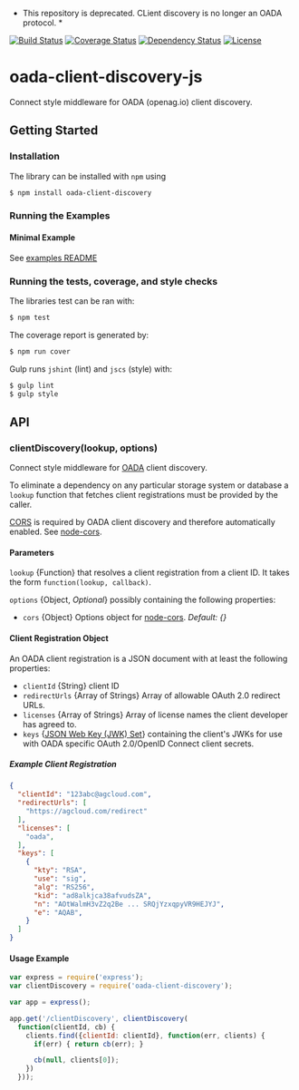 * This repository is deprecated. CLient discovery is no longer an OADA protocol. *

[![Build Status](https://travis-ci.org/OADA/oada-client-discovery-js.svg)](https://travis-ci.org/OADA/oada-client-discovery-js)
[![Coverage Status](https://coveralls.io/repos/OADA/oada-client-discovery-js/badge.png?branch=master)](https://coveralls.io/r/OADA/oada-client-discovery-js?branch=master)
[![Dependency Status](https://david-dm.org/oada/oada-client-discovery-js.svg)](https://david-dm.org/oada/oada-client-discovery-js)
[![License](http://img.shields.io/:license-Apache%202.0-green.svg)](http://www.apache.org/licenses/LICENSE-2.0.html)

# oada-client-discovery-js
Connect style middleware for OADA (openag.io) client discovery.

## Getting Started

### Installation ###
The library can be installed with `npm` using
```sh
$ npm install oada-client-discovery
```

### Running the Examples ###

#### Minimal Example ##

See [examples README](examples/README.md)

### Running the tests, coverage, and style checks ###
The libraries test can be ran with:
```sh
$ npm test
```

The coverage report is generated by:
```sh
$ npm run cover
```

Gulp runs `jshint` (lint) and `jscs` (style) with:
```sh
$ gulp lint
$ gulp style
```

## API

### clientDiscovery(lookup, options) ###
Connect style middleware for [OADA][oada-docs] client discovery.

To eliminate a dependency on any particular storage system or database a
`lookup` function that fetches client registrations must be provided by the
caller.

[CORS][cors] is required by OADA client discovery and therefore automatically
enabled. See [node-cors][node-cors].

#### Parameters ####
`lookup` {Function} that resolves a client registration from a client ID. It
takes the form `function(lookup, callback)`.

`options` {Object, *Optional*} possibly containing the following properties:

* `cors` {Object} Options object for [node-cors][node-cors]. *Default: {}*


#### Client Registration Object ####
An OADA client registration is a JSON document with at least the following
properties:

* `clientId` {String} client ID
* `redirectUrls` {Array of Strings} Array of allowable OAuth 2.0 redirect URLs.
* `licenses` {Array of Strings} Array of license names the client developer has
agreed to.
* `keys` {[JSON Web Key (JWK) Set][jwks]} containing the client's JWKs for use
with OADA specific OAuth 2.0/OpenID Connect client secrets.

##### Example Client Registration #####
```json
{
  "clientId": "123abc@agcloud.com",
  "redirectUrls": [
    "https://agcloud.com/redirect"
  ],
  "licenses": [
    "oada",
  ],
  "keys": [
    {
      "kty": "RSA",
      "use": "sig",
      "alg": "RS256",
      "kid": "ad8alkjca38afvudsZA",
      "n": "AOtWalmH3vZ2q2Be ... SRQjYzxqpyVR9HEJYJ",
      "e": "AQAB",
    }
  ]
}
```

#### Usage Example ####
```javascript
var express = require('express');
var clientDiscovery = require('oada-client-discovery');

var app = express();

app.get('/clientDiscovery', clientDiscovery(
  function(clientId, cb) {
    clients.find({clientId: clientId}, function(err, clients) {
      if(err) { return cb(err); }

      cb(null, clients[0]);
    })
  }));
```

[oada-docs]: http://github.com/OADA/oada-docs
[cors]: http://www.w3.org/TR/cors/
[node-cors]: https://github.com/troygoode/node-cors
[jwks]: https://tools.ietf.org/html/draft-ietf-jose-json-web-key-33#section-5
